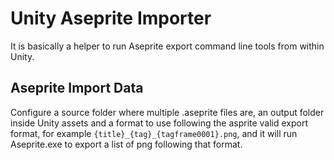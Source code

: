 # Unity Aseprite Importer

It is basically a helper to run Aseprite export command line tools from within Unity.

## Aseprite Import Data

Configure a source folder where multiple .aseprite files are, an output folder inside Unity assets and a format to use following the asprite valid export format, for example `{title}_{tag}_{tagframe0001}.png`, and it will run Aseprite.exe to export a list of png following that format.